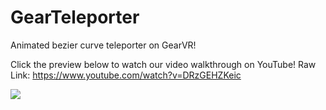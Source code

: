 # GearTeleporter
Animated bezier curve teleporter on GearVR!

 Click the preview below to watch our video walkthrough on YouTube! Raw Link: https://www.youtube.com/watch?v=DRzGEHZKeic

<p>
  <a href=https://www.youtube.com/watch?v=DRzGEHZKeic target="_blank"><img align="center" src="tele.gif"></a>
</p>
